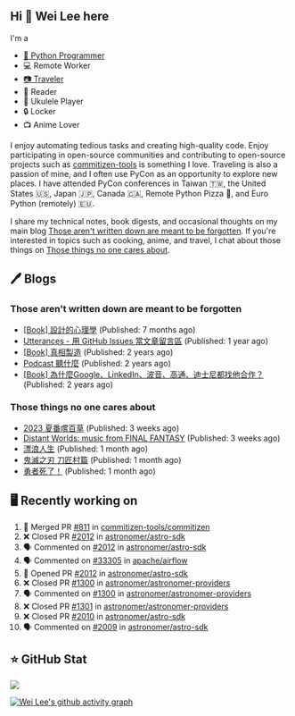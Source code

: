 ## Hi 👋 Wei Lee here

I'm a

* [🐍 Python Programmer](https://pycon-note.wei-lee.me/)
* 💻 Remote Worker
* [📷 Traveler](https://travlog.wei-lee.me/)
* 📖 Reader
* 🎵 Ukulele Player
* 🔒 Locker
* 📺 Anime Lover

I enjoy automating tedious tasks and creating high-quality code. Enjoy participating in open-source communities and contributing to open-source projects such as [commitizen-tools](https://github.com/commitizen-tools) is something I love. Traveling is also a passion of mine, and I often use PyCon as an opportunity to explore new places. I have attended PyCon conferences in Taiwan 🇹🇼, the United States 🇺🇸, Japan 🇯🇵, Canada 🇨🇦, Remote Python Pizza 🍕, and Euro Python (remotely) 🇪🇺.

I share my technical notes, book digests, and occasional thoughts on my main blog [Those aren't written down are meant to be forgotten](https://blog.wei-lee.me/). If you're interested in topics such as cooking, anime, and travel, I chat about those things on [Those things no one cares about](https://travlog.wei-lee.me/).

## 🖊️ Blogs

### Those aren't written down are meant to be forgotten

* [[Book] 設計的心理學](https://blog.wei-lee.me/posts/book/2023/01/the-design-of-everyday-things) (Published: 7 months ago)
* [Utterances - 用 GitHub Issues 當文章留言區](https://blog.wei-lee.me/posts/tech/2022/02/use-github-issues-as-comment-system) (Published: 1 year ago)
* [[Book] 真相製造](https://blog.wei-lee.me/posts/book/2022/02/reality-is-business) (Published: 2 years ago)
* [Podcast 聽什麼](https://blog.wei-lee.me/posts/gossiping/2021/12/podcast-i-listen-to) (Published: 2 years ago)
* [[Book] 為什麼Google、LinkedIn、波音、高通、迪士尼都找他合作？](https://blog.wei-lee.me/posts/book/2021/12/pitch-anyting) (Published: 2 years ago)

### Those things no one cares about

* [2023 夏番嚐百草](https://travlog.wei-lee.me/posts/review/2023/07/what-i-will-watch-in-2023-summer) (Published: 3 weeks ago)
* [Distant Worlds: music from FINAL FANTASY](https://travlog.wei-lee.me/posts/review/2023/07/distant-worlds-music-from-FINAL-FANTASY) (Published: 3 weeks ago)
* [漂浪人生](https://travlog.wei-lee.me/posts/review/2023/07/Flee) (Published: 1 month ago)
* [鬼滅之刃 刀匠村篇](https://travlog.wei-lee.me/posts/review/2023/07/demon-slayer-to-the-swordsmith-village) (Published: 1 month ago)
* [勇者死了！](https://travlog.wei-lee.me/posts/review/2023/07/the-legendary-hero-is-dead) (Published: 1 month ago)

## 🖥️ Recently working on

1. 🎉 Merged PR [#811](https://github.com/commitizen-tools/commitizen/pull/811) in [commitizen-tools/commitizen](https://github.com/commitizen-tools/commitizen)
2. ❌ Closed PR [#2012](https://github.com/astronomer/astro-sdk/pull/2012) in [astronomer/astro-sdk](https://github.com/astronomer/astro-sdk)
3. 🗣 Commented on [#2012](https://github.com/astronomer/astro-sdk/issues/2012) in [astronomer/astro-sdk](https://github.com/astronomer/astro-sdk)
4. 🗣 Commented on [#33305](https://github.com/apache/airflow/issues/33305) in [apache/airflow](https://github.com/apache/airflow)
5. 💪 Opened PR [#2012](https://github.com/astronomer/astro-sdk/pull/2012) in [astronomer/astro-sdk](https://github.com/astronomer/astro-sdk)
6. ❌ Closed PR [#1300](https://github.com/astronomer/astronomer-providers/pull/1300) in [astronomer/astronomer-providers](https://github.com/astronomer/astronomer-providers)
7. 🗣 Commented on [#1300](https://github.com/astronomer/astronomer-providers/issues/1300) in [astronomer/astronomer-providers](https://github.com/astronomer/astronomer-providers)
8. ❌ Closed PR [#1301](https://github.com/astronomer/astronomer-providers/pull/1301) in [astronomer/astronomer-providers](https://github.com/astronomer/astronomer-providers)
9. ❌ Closed PR [#2010](https://github.com/astronomer/astro-sdk/pull/2010) in [astronomer/astro-sdk](https://github.com/astronomer/astro-sdk)
10. 🗣 Commented on [#2009](https://github.com/astronomer/astro-sdk/issues/2009) in [astronomer/astro-sdk](https://github.com/astronomer/astro-sdk)


## ⭐ GitHub Stat
[![](https://github-readme-stats.vercel.app/api?username=Lee-W&show_icons=true&hide_title=true&cache_seconds=86400)](https://github.com/anuraghazra/github-readme-stats)

[![Wei Lee's github activity graph](https://github-readme-activity-graph.vercel.app/graph?username=Lee-W&theme=dracula)](https://github.com/ashutosh00710/github-readme-activity-graph)
